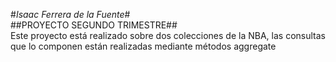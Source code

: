 #*Isaac Ferrera de la Fuente*#  
                                          ##PROYECTO SEGUNDO TRIMESTRE##  
Este proyecto está realizado sobre dos colecciones de la NBA, las consultas que lo componen están realizadas mediante métodos aggregate

